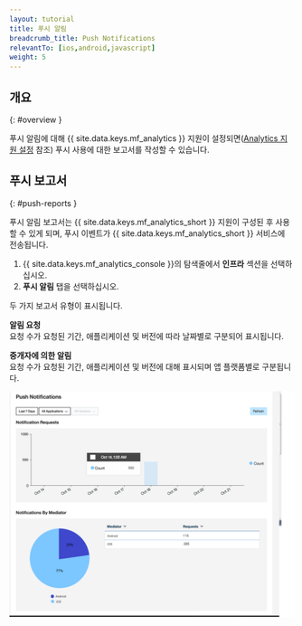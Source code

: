 ```yaml
---
layout: tutorial
title: 푸시 알림
breadcrumb_title: Push Notifications
relevantTo: [ios,android,javascript]
weight: 5
---
```

<!-- NLS_CHARSET=UTF-8 -->
## 개요
{: #overview }

푸시 알림에 대해 {{ site.data.keys.mf_analytics }} 지원이 설정되면([Analytics 지원 설정](../../../notifications/analytics/) 참조) 푸시 사용에 대한 보고서를 작성할 수 있습니다.

## 푸시 보고서
{: #push-reports }

푸시 알림 보고서는 {{ site.data.keys.mf_analytics_short }} 지원이 구성된 후 사용할 수 있게 되며, 푸시 이벤트가 {{ site.data.keys.mf_analytics_short }} 서비스에 전송됩니다.

1. {{ site.data.keys.mf_analytics_console }}의 탐색줄에서 **인프라** 섹션을 선택하십시오.
2. **푸시 알림** 탭을 선택하십시오.

두 가지 보고서 유형이 표시됩니다.

**알림 요청**  
요청 수가 요청된 기간, 애플리케이션 및 버전에 따라 날짜별로 구분되어 표시됩니다.

**중개자에 의한 알림**  
요청 수가 요청된 기간, 애플리케이션 및 버전에 대해 표시되며 앱 플랫폼별로 구분됩니다.

![푸시 알림 보고서](pushNotifications.png)
